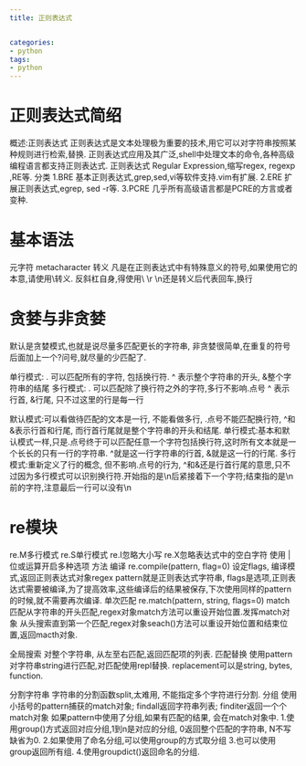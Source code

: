 ```yaml
---
title: 正则表达式


categories: 
- python
tags:
- python
---
```


# 正则表达式简绍
概述:正则表达式
正则表达式是文本处理极为重要的技术,用它可以对字符串按照某种规则进行检索,替换.
正则表达式应用及其广泛,shell中处理文本的命令,各种高级编程语言都支持正则表达式.
正则表达式 Regular Expression,缩写regex, regexp ,RE等.
分类
1.BRE
基本正则表达式,grep,sed,vi等软件支持.vim有扩展.
2.ERE
扩展正则表达式,egrep, sed -r等.
3.PCRE
几乎所有高级语言都是PCRE的方言或者变种.

# 基本语法
元字符 metacharacter
转义 凡是在正则表达式中有特殊意义的符号,如果使用它的本意,请使用\转义.
反斜杠自身,得使用\\ \r \n还是转义后代表回车,换行

# 贪婪与非贪婪
默认是贪婪模式,也就是说尽量多匹配更长的字符串,
非贪婪很简单,在重复的符号后面加上一个?问号,就尽量的少匹配了.

单行模式:
. 可以匹配所有的字符, 包括换行符.
^ 表示整个字符串的开头, &整个字符串的结尾
多行模式:
. 可以匹配除了换行符之外的字符,多行不影响.点号
^ 表示行首, &行尾, 只不过这里的行是每一行

默认模式:可以看做待匹配的文本是一行, 不能看做多行, .点号不能匹配换行符, ^和&表示行首和行尾, 而行首行尾就是整个字符串的开头和结尾.
单行模式:基本和默认模式一样,只是.点号终于可以匹配任意一个字符包括换行符,这时所有文本就是一个长长的只有一行的字符串. ^就是这一行字符串的行首, &就是这一行的行尾.
多行模式:重新定义了行的概念, 但不影响.点号的行为, ^和&还是行首行尾的意思,只不过因为多行模式可以识别换行符.开始指的是\n后紧接着下一个字符;结束指的是\n前的字符,注意最后一行可以没有\n

# re模块
re.M多行模式
re.S单行模式
re.I忽略大小写
re.X忽略表达式中的空白字符
使用 | 位或运算开启多种选项
方法
编译
re.compile(pattern, flag=0)
设定flags, 编译模式,返回正则表达式对象regex
pattern就是正则表达式字符串, flags是选项,正则表达式需要被编译,为了提高效率,这些编译后的结果被保存,下次使用同样的pattern的时候,就不需要再次编译.
单次匹配
re.match(pattern, string, flags=0)
match匹配从字符串的开头匹配,regex对象match方法可以重设开始位置.发挥match对象
从头搜索直到第一个匹配,regex对象seach()方法可以重设开始位置和结束位置,返回macth对象.

全局搜索
对整个字符串, 从左至右匹配,返回匹配项的列表.
匹配替换
使用pattern对字符串string进行匹配,对匹配使用repl替换.
replacement可以是string, bytes, function.

分割字符串
字符串的分割函数split,太难用, 不能指定多个字符进行分割.
分组
使用小括号的pattern捕获的match对象; findall返回字符串列表; finditer返回一个个match对象
如果pattern中使用了分组,如果有匹配的结果, 会在match对象中.
1.使用group()方式返回对应分组,1到n是对应的分组, 0返回整个匹配的字符串, N不写缺省为0.
2.如果使用了命名分组,可以使用group的方式取分组
3.也可以使用group返回所有组.
4.使用groupdict()返回命名的分组.




